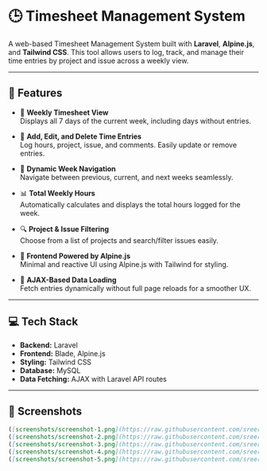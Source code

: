 # 🕒 Timesheet Management System

A web-based Timesheet Management System built with **Laravel**, **Alpine.js**, and **Tailwind CSS**. This tool allows users to log, track, and manage their time entries by project and issue across a weekly view.

---

## 🚀 Features

-   📅 **Weekly Timesheet View**  
    Displays all 7 days of the current week, including days without entries.

-   📝 **Add, Edit, and Delete Time Entries**  
    Log hours, project, issue, and comments. Easily update or remove entries.

-   🔁 **Dynamic Week Navigation**  
    Navigate between previous, current, and next weeks seamlessly.

-   📊 **Total Weekly Hours**  
    Automatically calculates and displays the total hours logged for the week.

-   🔍 **Project & Issue Filtering**  
    Choose from a list of projects and search/filter issues easily.

-   🧠 **Frontend Powered by Alpine.js**  
    Minimal and reactive UI using Alpine.js with Tailwind for styling.

-   🎯 **AJAX-Based Data Loading**  
    Fetch entries dynamically without full page reloads for a smoother UX.

---

## 💻 Tech Stack

-   **Backend:** Laravel
-   **Frontend:** Blade, Alpine.js
-   **Styling:** Tailwind CSS
-   **Database:** MySQL
-   **Data Fetching:** AJAX with Laravel API routes

---

## 📸 Screenshots

```markdown
([screenshots/screenshot-1.png](https://raw.githubusercontent.com/sreeramp96/tims/refs/heads/master/screenshots/screenshot-1.png))
([screenshots/screenshot-2.png](https://raw.githubusercontent.com/sreeramp96/tims/refs/heads/master/screenshots/screenshot-2.png))
([screenshots/screenshot-3.png](https://raw.githubusercontent.com/sreeramp96/tims/refs/heads/master/screenshots/screenshot-3.png))
([screenshots/screenshot-4.png](https://raw.githubusercontent.com/sreeramp96/tims/refs/heads/master/screenshots/screenshot-4.png))
([screenshots/screenshot-5.png](https://raw.githubusercontent.com/sreeramp96/tims/refs/heads/master/screenshots/screenshot-5.png))
```
